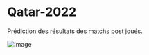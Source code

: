 # Qatar-2022
Prédiction des résultats des matchs post joués.

![image](https://user-images.githubusercontent.com/52894726/169711363-9f1e5672-0ab6-4c64-8097-b6f5ad2833f3.png)

